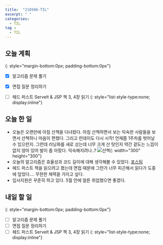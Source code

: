 ```yaml
---
title:  "210506-TIL"
excerpt: " "
categories: 
  - TIL
tag : 
  - TIL
---
```


## 오늘 계획
{: style="margin-bottom:0px; padding-bottom:0px"}

- [X] 알고리즘 문제 풀기
- [X] 면접 질문 정리하기
- [ ] 헤드 퍼스트 Servelt & JSP 책 3, 4장 읽기
{: style="list-style-type:none; display:inline"}


## 오늘 한 일

- 오늘은 오랜만에 아침 산책을 다녀왔다. 아침 산책하면서 보는 익숙한 사람들을 보면서 산책하니 마음이 편했다. 그리고 런데이도 다시 시작! 언제쯤 1주차를 벗어날 수 있으런지. 그런데 러닝화를 새로 샀는데 너무 크게 산 탓인지 약간 겉도는 느낌이 없지 않아 있어 발이 좀 아팠다. 익숙해지려나..?  ![산책](https://user-images.githubusercontent.com/70805241/117380606-0cde4780-af15-11eb-9a7c-42bf85cca20e.png){: width="300" height="300"}
- 오늘의 알고리즘은 효율성과 코드 길이에 대해 생각해볼 수 있었다. [포스팅](https://techhan.github.io/algorithm/programmers-26/)
- 헤드 퍼스트 책을 읽으려고 폈는데 면접 때문에 그런가 너무 피곤해서 읽다가 도중에 덮었다.... 무한한 체력을 가지고 싶다.
- 입사지원은 꾸준히 하고 있다. 5월 안에 얼른 취업했으면 좋겠다.


## 내일 할 일
{: style="margin-bottom:0px; padding-bottom:0px"}

- [ ] 알고리즘 문제 풀기
- [ ] 면접 질문 정리하기
- [ ] 헤드 퍼스트 Servelt & JSP 책 3, 4장 읽기
{: style="list-style-type:none; display:inline"}
